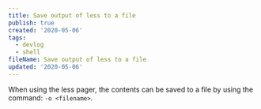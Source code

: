 ```yaml
---
title: Save output of less to a file
publish: true
created: '2020-05-06'
tags:
  - devlog
  - shell
fileName: Save output of less to a file
updated: '2020-05-06'
---
```


When using the less pager, the contents can be saved to a file by using the command: `-o <filename>`.
